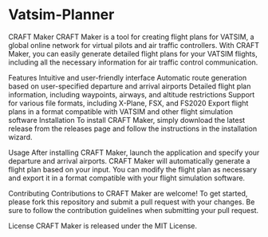 # Vatsim-Planner
CRAFT Maker
CRAFT Maker is a tool for creating flight plans for VATSIM, a global online network for virtual pilots and air traffic controllers. With CRAFT Maker, you can easily generate detailed flight plans for your VATSIM flights, including all the necessary information for air traffic control communication.

Features
Intuitive and user-friendly interface
Automatic route generation based on user-specified departure and arrival airports
Detailed flight plan information, including waypoints, airways, and altitude restrictions
Support for various file formats, including X-Plane, FSX, and FS2020
Export flight plans in a format compatible with VATSIM and other flight simulation software
Installation
To install CRAFT Maker, simply download the latest release from the releases page and follow the instructions in the installation wizard.

Usage
After installing CRAFT Maker, launch the application and specify your departure and arrival airports. CRAFT Maker will automatically generate a flight plan based on your input. You can modify the flight plan as necessary and export it in a format compatible with your flight simulation software.

Contributing
Contributions to CRAFT Maker are welcome! To get started, please fork this repository and submit a pull request with your changes. Be sure to follow the contribution guidelines when submitting your pull request.

License
CRAFT Maker is released under the MIT License.
